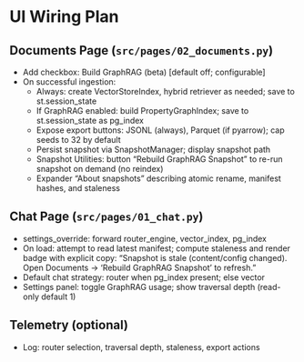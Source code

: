 # UI Wiring Plan

## Documents Page (`src/pages/02_documents.py`)

- Add checkbox: Build GraphRAG (beta) [default off; configurable]
- On successful ingestion:
  - Always: create VectorStoreIndex, hybrid retriever as needed; save to st.session_state
  - If GraphRAG enabled: build PropertyGraphIndex; save to st.session_state as pg_index
  - Expose export buttons: JSONL (always), Parquet (if pyarrow); cap seeds to 32 by default
  - Persist snapshot via SnapshotManager; display snapshot path
  - Snapshot Utilities: button “Rebuild GraphRAG Snapshot” to re-run snapshot on demand (no reindex)
  - Expander “About snapshots” describing atomic rename, manifest hashes, and staleness

## Chat Page (`src/pages/01_chat.py`)

- settings_override: forward router_engine, vector_index, pg_index
- On load: attempt to read latest manifest; compute staleness and render badge with explicit copy: “Snapshot is stale (content/config changed). Open Documents → ‘Rebuild GraphRAG Snapshot’ to refresh.”
- Default chat strategy: router when pg_index present; else vector
- Settings panel: toggle GraphRAG usage; show traversal depth (read-only default 1)

## Telemetry (optional)

- Log: router selection, traversal depth, staleness, export actions
